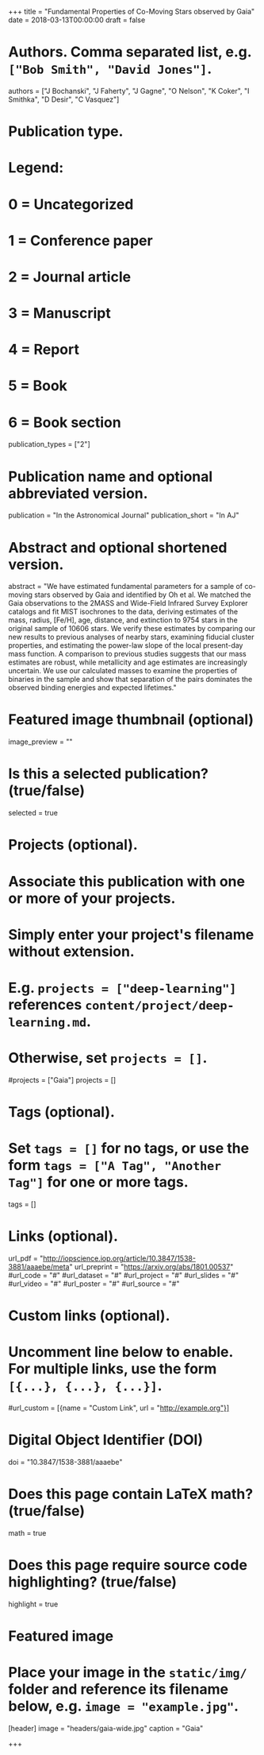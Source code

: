 +++
title = "Fundamental Properties of Co-Moving Stars observed by Gaia"
date = 2018-03-13T00:00:00
draft = false

# Authors. Comma separated list, e.g. `["Bob Smith", "David Jones"]`.
authors = ["J Bochanski", "J Faherty", "J Gagne", "O Nelson", "K Coker", "I Smithka", "D Desir", "C Vasquez"]

# Publication type.
# Legend:
# 0 = Uncategorized
# 1 = Conference paper
# 2 = Journal article
# 3 = Manuscript
# 4 = Report
# 5 = Book
# 6 = Book section
publication_types = ["2"]

# Publication name and optional abbreviated version.
publication = "In the Astronomical Journal"
publication_short = "In AJ"

# Abstract and optional shortened version.
abstract = "We have estimated fundamental parameters for a sample of co-moving stars observed by Gaia and identified by Oh et al. We matched the Gaia observations to the 2MASS and Wide-Field Infrared Survey Explorer catalogs and fit MIST isochrones to the data, deriving estimates of the mass, radius, [Fe/H], age, distance, and extinction to 9754 stars in the original sample of 10606 stars. We verify these estimates by comparing our new results to previous analyses of nearby stars, examining fiducial cluster properties, and estimating the power-law slope of the local present-day mass function. A comparison to previous studies suggests that our mass estimates are robust, while metallicity and age estimates are increasingly uncertain. We use our calculated masses to examine the properties of binaries in the sample and show that separation of the pairs dominates the observed binding energies and expected lifetimes."

# Featured image thumbnail (optional)
image_preview = ""

# Is this a selected publication? (true/false)
selected = true

# Projects (optional).
#   Associate this publication with one or more of your projects.
#   Simply enter your project's filename without extension.
#   E.g. `projects = ["deep-learning"]` references `content/project/deep-learning.md`.
#   Otherwise, set `projects = []`.
#projects = ["Gaia"]
projects = []

# Tags (optional).
#   Set `tags = []` for no tags, or use the form `tags = ["A Tag", "Another Tag"]` for one or more tags.
tags = []

# Links (optional).
url_pdf = "http://iopscience.iop.org/article/10.3847/1538-3881/aaaebe/meta"
url_preprint = "https://arxiv.org/abs/1801.00537"
#url_code = "#"
#url_dataset = "#"
#url_project = "#"
#url_slides = "#"
#url_video = "#"
#url_poster = "#"
#url_source = "#"

# Custom links (optional).
#   Uncomment line below to enable. For multiple links, use the form `[{...}, {...}, {...}]`.
#url_custom = [{name = "Custom Link", url = "http://example.org"}]

# Digital Object Identifier (DOI)
doi = "10.3847/1538-3881/aaaebe"

# Does this page contain LaTeX math? (true/false)
math = true

# Does this page require source code highlighting? (true/false)
highlight = true

# Featured image
# Place your image in the `static/img/` folder and reference its filename below, e.g. `image = "example.jpg"`.
[header]
image = "headers/gaia-wide.jpg"
caption = "Gaia"

+++

